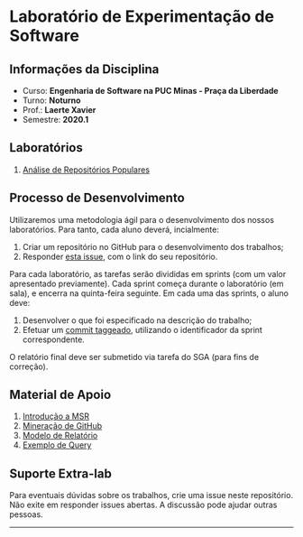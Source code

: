 # Laboratório de Experimentação de Software

## Informações da Disciplina
* Curso: **Engenharia de Software na PUC Minas - Praça da Liberdade**
* Turno: **Noturno**
* Prof.: **Laerte Xavier**  
* Semestre: **2020.1**

## Laboratórios
1. [Análise de Repositórios Populares](https://github.com/xavierlaerte/labex-20.1/blob/master/labs/lab01.md)

## Processo de Desenvolvimento

Utilizaremos uma metodologia ágil para o desenvolvimento dos nossos laboratórios. Para tanto, cada aluno deverá, incialmente:

1. Criar um repositório no GitHub para o desenvolvimento dos trabalhos;
2. Responder [esta issue](https://github.com/xavierlaerte/labex-20.1/issues/2), com o link do seu repositório.

Para cada laboratório, as tarefas serão divididas em sprints (com um valor apresentado previamente). Cada sprint começa durante o laboratório (em sala), e encerra na quinta-feira seguinte. Em cada uma das sprints, o aluno deve:

1. Desenvolver o que foi especificado na descrição do trabalho;
2. Efetuar um [commit taggeado](https://medium.com/rafaeltardivo/git-criando-tags-7c34ee6786be), utilizando o identificador da sprint correspondente.

O relatório final deve ser submetido via tarefa do SGA (para fins de correção).

## Material de Apoio
1. [Introdução a MSR](https://github.com/xavierlaerte/labex20.1/blob/master/geral/Aula%201.%20Instrodu%C3%A7%C3%A3o%20MSR.pdf)
2. [Mineração de GitHub](https://github.com/xavierlaerte/labex-20.1/blob/master/geral/Aula%202.%20API%20GitHub.pdf)
3. [Modelo de Relatório]()
3. [Exemplo de Query](https://github.com/xavierlaerte/labex-20.1/blob/master/geral/Lab01Example.py)

## Suporte Extra-lab
Para eventuais dúvidas sobre os trabalhos, crie uma issue neste repositório. Não exite em responder issues abertas. A discussão pode ajudar outras pessoas.

---
